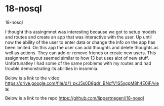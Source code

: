 # 18-nosql
18-nosql

I thought this assingmnet was interesting because we got to setup models and routes and create an app that was interactive with the user.  Up until now the ability of the user to enter data or change the info on the app has been limited.  On this app the user can add thoughts and delete thoughts as well as actions.  They can add or remove friends or create new users.  This assignment layout seemed similar to how 13 but uses alot of new stuff.  Unfortunatley I had some of the same problems with my routes and had trouble demonstrating its abilities in insomnia.

Below is a link to the video
https://drive.google.com/file/d/1_pxJ5s0D8gdr_BNcfV1S5xgpM8h4E0iF/view


Below is a link to the repo
https://github.com/lippertnegenl/18-nosql
